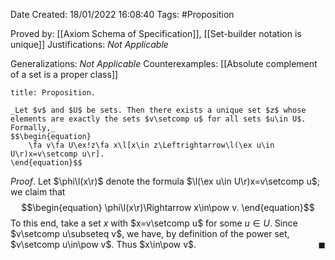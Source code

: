 <div class="topSpace"></div>

Date Created: 18/01/2022 16:08:40
Tags: #Proposition

Proved by: [[Axiom Schema of Specification]], [[Set-builder notation is unique]]
Justifications: _Not Applicable_

Generalizations: _Not Applicable_
Counterexamples: [[Absolute complement of a set is a proper class]]

``` ad-Proposition
title: Proposition.

_Let $v$ and $U$ be sets. Then there exists a unique set $z$ whose elements are exactly the sets $v\setcomp u$ for all sets $u\in U$. Formally,_
$$\begin{equation}
    \fa v\fa U\ex!z\fa x\l[x\in z\Leftrightarrow\l(\ex u\in U\r)x=v\setcomp u\r].
\end{equation}$$

```

_Proof_. Let $\phi\l(x\r)$ denote the formula $\l(\ex u\in U\r)x=v\setcomp u$; we claim that
$$\begin{equation}
    \phi\l(x\r)\Rightarrow x\in\pow v.
\end{equation}$$
To this end, take a set $x$ with $x=v\setcomp u$ for some $u\in U$. Since $v\setcomp u\subseteq v$, we have, by definition of the power set, $v\setcomp u\in\pow v$. Thus $x\in\pow v$.<span style="float:right;">$\blacksquare$</span>

